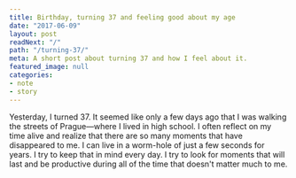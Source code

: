 ```yaml
---
title: Birthday, turning 37 and feeling good about my age 
date: "2017-06-09"
layout: post
readNext: "/"
path: "/turning-37/"
meta: A short post about turning 37 and how I feel about it.
featured_image: null
categories:
- note
- story
---
```


Yesterday, I turned 37. It seemed like only a few days ago that I was walking the streets of Prague—where I lived in high school. I often reflect on my time alive and realize that there are so many moments that have disappeared to me. I can live in a worm-hole of just a few seconds for years. I try to keep that in mind every day. I try to look for moments that will last and be productive during all of the time that doesn't matter much to me. 
